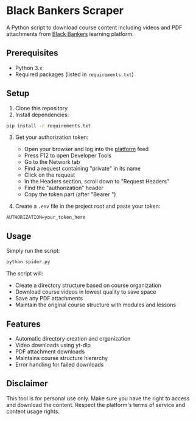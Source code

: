 # Black Bankers Scraper

A Python script to download course content including videos and PDF attachments from [Black Bankers](https://blackbankers.com.br/) learning platform.

## Prerequisites

- Python 3.x
- Required packages (listed in `requirements.txt`)

## Setup

1. Clone this repository
2. Install dependencies:
```bash
pip install -r requirements.txt
```

3. Get your authorization token:
   - Open your browser and log into the [platform](https://blackbankers.app.cativa.digital/feed) feed
   - Press F12 to open Developer Tools
   - Go to the Network tab
   - Find a request containing "private" in its name
   - Click on the request
   - In the Headers section, scroll down to "Request Headers"
   - Find the "authorization" header
   - Copy the token part (after "Bearer ")

4. Create a `.env` file in the project root and paste your token:
```
AUTHORIZATION=your_token_here
```

## Usage

Simply run the script:
```bash
python spider.py
```

The script will:
- Create a directory structure based on course organization
- Download course videos in lowest quality to save space
- Save any PDF attachments
- Maintain the original course structure with modules and lessons


## Features

- Automatic directory creation and organization
- Video downloads using yt-dlp
- PDF attachment downloads
- Maintains course structure hierarchy
- Error handling for failed downloads


## Disclaimer

This tool is for personal use only. Make sure you have the right to access and download the content. Respect the platform's terms of service and content usage rights.